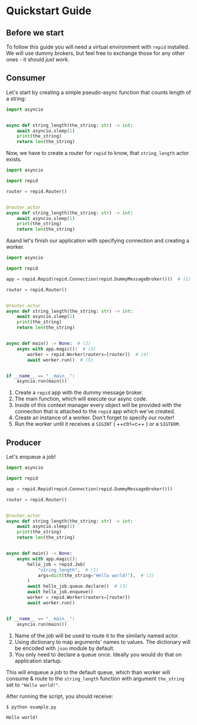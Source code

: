 # Quickstart Guide

## Before we start

To follow this guide you will need a virtual environment with `repid` installed.
We will use dummy brokers, but feel free to exchange those for any other ones - it should *just work*.

## Consumer

Let's start by creating a simple pseudo-async function that counts length of a string:

```python
import asyncio


async def string_length(the_string: str) -> int:
    await asyncio.sleep(1)
    print(the_string)
    return len(the_string)
```

Now, we have to create a router for `repid` to know, that `string_length` actor exists.

```python hl_lines="5 8"
import asyncio

import repid

router = repid.Router()


@router.actor
async def string_length(the_string: str) -> int:
    await asyncio.sleep(1)
    print(the_string)
    return len(the_string)
```

Aaand let's finish our application with specifying connection and creating a worker.

```python
import asyncio

import repid

app = repid.Repid(repid.Connection(repid.DummyMessageBroker()))  # (1)

router = repid.Router()


@router.actor
async def string_length(the_string: str) -> int:
    await asyncio.sleep(1)
    print(the_string)
    return len(the_string)


async def main() -> None:  # (2)
    async with app.magic():  # (3)
        worker = repid.Worker(routers=[router])  # (4)
        await worker.run()  # (5)


if __name__ == "__main__":
    asyncio.run(main())
```

1. Create a `repid` app with the dummy message broker.
2. The main function, which will execute our async code.
3. Inside of this context manager every object will be provided with the connection
that is attached to the `repid` app which we've created.
4. Create an instance of a worker. Don't forget to specify our router!
5. Run the worker until it receives a `SIGINT` ( ++ctrl+c++ ) or a `SIGTERM`.

## Producer

Let's enqueue a job!

```python hl_lines="18-24" title="example.py"
import asyncio

import repid

app = repid.Repid(repid.Connection(repid.DummyMessageBroker()))

router = repid.Router()


@router.actor
async def string_length(the_string: str) -> int:
    await asyncio.sleep(1)
    print(the_string)
    return len(the_string)


async def main() -> None:
    async with app.magic():
        hello_job = repid.Job(
            "string_length",  # (1)
            args=dict(the_string="Hello world!"),  # (2)
        )
        await hello_job.queue.declare()  # (3)
        await hello_job.enqueue()
        worker = repid.Worker(routers=[router])
        await worker.run()


if __name__ == "__main__":
    asyncio.run(main())
```

1. Name of the job will be used to route it to the similarly named actor.
2. Using dictionary to map arguments' names to values.
The dictionary will be encoded with `json` module by default.
3. You only need to declare a queue once. Ideally you would do that on application startup.

This will enqueue a job to the default queue, which than worker will consume
& route to the `string_length` function with argument `the_string` set to `"Hello world!"`.

After running the script, you should receive:

```bash
$ python example.py

Hello world!

```
